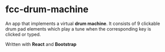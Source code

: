 # fcc-drum-machine

An app that implements a virtual **drum machine**. It consists of 9 clickable drum pad elements which play a tune when the corresponding key is clicked or typed.

Written with **React** and **Bootstrap**
